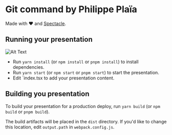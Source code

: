 # Git command by Philippe Plaïa

Made with ❤️ and [Spectacle](https://github.com/FormidableLabs/spectacle/).

## Running your presentation
![Alt Text](https://i.gifer.com/origin/fb/fb5bd02ac2fd8394b8ed0d14301e4eb7_w200.webp)
- Run `yarn install` (or `npm install` or `pnpm install`) to install dependencies.
- Run `yarn start` (or `npm start` or `pnpm start`) to start the presentation.
- Edit `index.tsx to add your presentation content.

## Building you presentation

To build your presentation for a production deploy, run `yarn build` (or `npm build` or `pnpm build`).

The build artifacts will be placed in the `dist` directory. If you'd like to change this location, edit `output.path` in `webpack.config.js`.